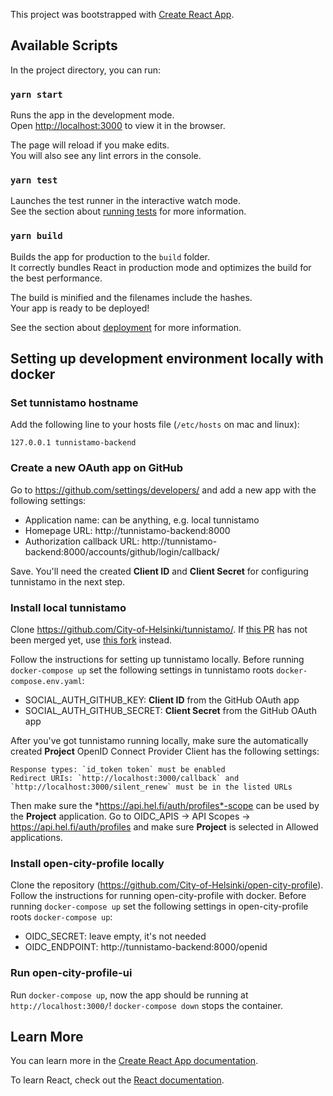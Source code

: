 This project was bootstrapped with [Create React App](https://github.com/facebook/create-react-app).

## Available Scripts

In the project directory, you can run:

### `yarn start`

Runs the app in the development mode.<br />
Open [http://localhost:3000](http://localhost:3000) to view it in the browser.

The page will reload if you make edits.<br />
You will also see any lint errors in the console.

### `yarn test`

Launches the test runner in the interactive watch mode.<br />
See the section about [running tests](https://facebook.github.io/create-react-app/docs/running-tests) for more information.

### `yarn build`

Builds the app for production to the `build` folder.<br />
It correctly bundles React in production mode and optimizes the build for the best performance.

The build is minified and the filenames include the hashes.<br />
Your app is ready to be deployed!

See the section about [deployment](https://facebook.github.io/create-react-app/docs/deployment) for more information.

## Setting up development environment locally with docker

### Set tunnistamo hostname
Add the following line to your hosts file (`/etc/hosts` on mac and linux):

    127.0.0.1 tunnistamo-backend

### Create a new OAuth app on GitHub
Go to https://github.com/settings/developers/ and add a new app with the following settings:

- Application name: can be anything, e.g. local tunnistamo
- Homepage URL: http://tunnistamo-backend:8000
- Authorization callback URL: http://tunnistamo-backend:8000/accounts/github/login/callback/

Save. You'll need the created **Client ID** and **Client Secret** for configuring tunnistamo in the next step.

### Install local tunnistamo
Clone https://github.com/City-of-Helsinki/tunnistamo/. If [this PR](https://github.com/City-of-Helsinki/tunnistamo/pull/94) has not been merged yet, use [this fork](https://github.com/andersinno/tunnistamo/tree/docker-refactor) instead.

Follow the instructions for setting up tunnistamo locally. Before running `docker-compose up` set the following settings in tunnistamo roots `docker-compose.env.yaml`:

- SOCIAL_AUTH_GITHUB_KEY: **Client ID** from the GitHub OAuth app
- SOCIAL_AUTH_GITHUB_SECRET: **Client Secret** from the GitHub OAuth app

After you've got tunnistamo running locally, make sure the automatically created **Project** OpenID Connect Provider Client has the following settings:

    Response types: `id_token token` must be enabled
    Redirect URIs: `http://localhost:3000/callback` and `http://localhost:3000/silent_renew` must be in the listed URLs

Then make sure the *https://api.hel.fi/auth/profiles*-scope can be used by the **Project** application. Go to OIDC_APIS -> API Scopes -> https://api.hel.fi/auth/profiles and make sure **Project** is selected in Allowed applications.

### Install open-city-profile locally
Clone the repository (https://github.com/City-of-Helsinki/open-city-profile). Follow the instructions for running open-city-profile with docker. Before running `docker-compose up` set the following settings in open-city-profile roots `docker-compose up`:

- OIDC_SECRET: leave empty, it's not needed
- OIDC_ENDPOINT: http://tunnistamo-backend:8000/openid

### Run open-city-profile-ui
Run `docker-compose up`, now the app should be running at `http://localhost:3000/`!
`docker-compose down` stops the container.


## Learn More

You can learn more in the [Create React App documentation](https://facebook.github.io/create-react-app/docs/getting-started).

To learn React, check out the [React documentation](https://reactjs.org/).
